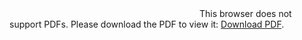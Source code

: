 <object data="http://battlegroup21.com/images/cours/BattleGroup21-IDENTIF_INTRO.pdf" type="application/pdf" width="700px" height="1000px">
    <embed src="http://battlegroup21.com/images/cours/BattleGroup21-IDENTIF_INTRO.pdf">
        This browser does not support PDFs. Please download the PDF to view it: <a href="http://battlegroup21.com/images/cours/BattleGroup21-IDENTIF_INTRO.pdf">Download PDF</a>.</p>
    </embed>
</object>
